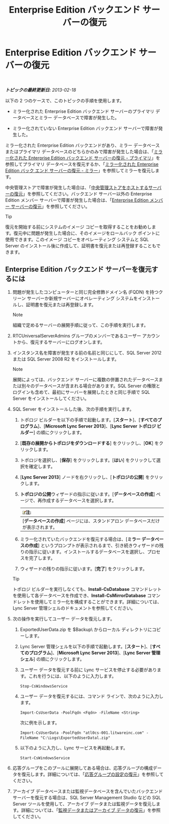 ﻿---
title: Enterprise Edition バックエンド サーバーの復元
TOCTitle: Enterprise Edition バックエンド サーバーの復元
ms:assetid: 1450eb4e-3315-4d02-8f02-6e1791fb1550
ms:mtpsurl: https://technet.microsoft.com/ja-jp/library/Hh202163(v=OCS.15)
ms:contentKeyID: 52056538
ms.date: 05/19/2016
mtps_version: v=OCS.15
ms.translationtype: HT
---

# Enterprise Edition バックエンド サーバーの復元

 

_**トピックの最終更新日:** 2013-02-18_

以下の 2 つのケースで、このトピックの手順を使用します。

  - ミラー化された Enterprise Edition バックエンド サーバーのプライマリ データベースとミラー データベースで障害が発生した。

  - ミラー化されていない Enterprise Edition バックエンド サーバーで障害が発生した。

ミラー化された Enterprise Edition バックエンドがあり、ミラー データベースまたはプライマリ データベースのどちらかのみで障害が発生した場合は、「[ミラー化された Enterprise Edition バックエンド サーバーの復元 - プライマリ](lync-server-2013-restoring-a-mirrored-enterprise-edition-back-end-server-primary.md)」を参照してプライマリ データベースを復元するか、「[ミラー化された Enterprise Edition バック エンド サーバーの復元 - ミラー](lync-server-2013-restoring-a-mirrored-enterprise-edition-back-end-server-mirror.md)」を参照してミラーを復元します。

中央管理ストアで障害が発生した場合は、「[中央管理ストアをホストするサーバーの復元](lync-server-2013-restoring-the-server-hosting-the-central-management-store.md)」を参照してください。バックエンド サーバー以外の Enterprise Edition メンバー サーバーで障害が発生した場合は、「[Enterprise Edition メンバー サーバーの復元](lync-server-2013-restoring-an-enterprise-edition-member-server.md)」を参照してください。


> [!TIP]
> 復元を開始する前にシステムのイメージ コピーを取得することをお勧めします。復元中に問題が発生した場合に、そのイメージをロールバック ポイントに使用できます。このイメージ コピーをオペレーティング システムと SQL Server のインストール後に作成して、証明書を復元または再登録することもできます。



## Enterprise Edition バックエンド サーバーを復元するには

1.  問題が発生したコンピューターと同じ完全修飾ドメイン名 (FQDN) を持つクリーン サーバーか新規サーバーにオペレーティング システムをインストールし、証明書を復元または再登録します。
    
    > [!NOTE]
    > 組織で定めるサーバーの展開手順に従って、この手順を実行します。


2.  RTCUniversalServerAdmins グループのメンバーであるユーザー アカウントから、復元するサーバーにログオンします。

3.  インスタンス名を障害が発生する前の名前と同じにして、SQL Server 2012 または SQL Server 2008 R2 をインストールします。
    
    > [!NOTE]
    > 展開によっては、バックエンド サーバーに複数の併置されたデータベースまたは別々のデータベースが含まれる場合があります。SQL Server の権限とログインも含めて、最初にサーバーを展開したときと同じ手順で SQL Server をインストールしてください。


4.  SQL Server をインストールした後、次の手順を実行します。
    
    1.  トポロジ ビルダーを以下の手順で起動します。\[**スタート**\]、\[**すべてのプログラム**\]、\[**Microsoft Lync Server 2013**\]、\[**Lync Server トポロジ ビルダー**\] の順にクリックします。
    
    2.  \[**既存の展開からトポロジをダウンロードする**\] をクリックし、\[**OK**\] をクリックします。
    
    3.  トポロジを選択し、\[**保存**\] をクリックします。\[**はい**\] をクリックして選択を確定します。
    
    4.  \[**Lync Server 2013**\] ノードを右クリックし、\[**トポロジの公開**\] をクリックします。
    
    5.  **トポロジの公開**ウィザードの指示に従います。\[**データベースの作成**\] ページで、再作成するデータベースを選択します。
        
        <table>
        <thead>
        <tr class="header">
        <th><img src="images/Gg412781.note(OCS.15).gif" title="note" alt="note" />注:</th>
        </tr>
        </thead>
        <tbody>
        <tr class="odd">
        <td>[<strong>データベースの作成</strong>] ページには、スタンドアロン データベースだけが表示されます。</td>
        </tr>
        </tbody>
        </table>
    
    6.  ミラー化されていたバックエンドを復元する場合は、\[**ミラー データベースの作成**\] というプロンプトが表示されるまで、引き続きウィザードの残りの指示に従います。インストールするデータベースを選択し、プロセスを完了します。
    
    7.  ウィザードの残りの指示に従います。\[**完了**\] をクリックします。
    

    > [!TIP]
    > トポロジ ビルダーを実行しなくても、<STRONG>Install-CsDatabase</STRONG> コマンドレットを使用して各データベースを作成でき、<STRONG>Install-CsMirrorDatabase</STRONG> コマンドレットを使用してミラー化を構成することができます。詳細については、Lync Server 管理シェルのドキュメントを参照してください。



5.  次の操作を実行してユーザー データを復元します。
    
    1.  ExportedUserData.zip を $Backup\\ からローカル ディレクトリにコピーします。
    
    2.  Lync Server 管理シェルを以下の手順で起動します。\[**スタート**\]、\[**すべてのプログラム**\]、\[**Microsoft Lync Server 2013**\]、\[**Lync Server 管理シェル**\] の順にクリックします。
    
    3.  ユーザー データを復元する前に Lync サービスを停止する必要があります。これを行うには、以下のように入力します。
        
            Stop-CsWindowsService
    
    4.  ユーザー データを復元するには、コマンド ラインで、次のように入力します。
        
            Import-CsUserData -PoolFqdn <Fqdn> -FileName <String>
        
        次に例を示します。
        
            Import-CsUserData -PoolFqdn "atl0cs-001.litwareinc.com" -FileName "C:\Logs\ExportedUserDatal.zip"
    
    5.  以下のように入力し、Lync サービスを再起動します。
        
            Start-CsWindowsService

6.  応答グループをこのプールに展開してある場合は、応答グループの構成データを復元します。詳細については、「[応答グループの設定の復元](lync-server-2013-restoring-response-group-settings.md)」を参照してください。

7.  アーカイブ データベースまたは監視データベースを含んでいたバックエンド サーバーを復元する場合は、SQL Server Management Studio などの SQL Server ツールを使用して、アーカイブ データまたは監視データを復元します。詳細については、「[監視データまたはアーカイブ データの復元](lync-server-2013-restoring-monitoring-or-archiving-data.md)」を参照してください。

